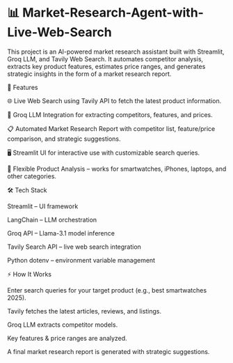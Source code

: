 # 📊 Market-Research-Agent-with-Live-Web-Search


This project is an AI-powered market research assistant built with Streamlit, Groq LLM, and Tavily Web Search. It automates competitor analysis, extracts key product features, estimates price ranges, and generates strategic insights in the form of a market research report.

🚀 Features

🌐 Live Web Search using Tavily API to fetch the latest product information.

🤖 Groq LLM Integration for extracting competitors, features, and prices.

📋 Automated Market Research Report with competitor list, feature/price comparison, and strategic suggestions.

🖥️ Streamlit UI for interactive use with customizable search queries.

🔧 Flexible Product Analysis – works for smartwatches, iPhones, laptops, and other categories.

🛠️ Tech Stack

Streamlit
 – UI framework

LangChain
 – LLM orchestration

Groq API
 – Llama-3.1 model inference

Tavily Search API
 – live web search integration

Python dotenv
 – environment variable management

⚡ How It Works

Enter search queries for your target product (e.g., best smartwatches 2025).

Tavily fetches the latest articles, reviews, and listings.

Groq LLM extracts competitor models.

Key features & price ranges are analyzed.

A final market research report is generated with strategic suggestions.
